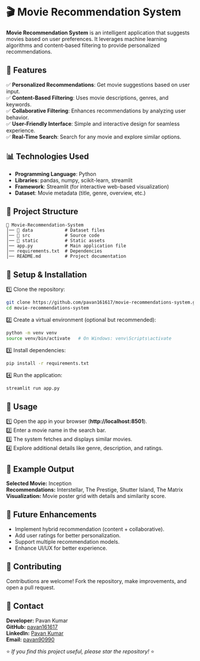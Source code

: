 # 🎬 Movie Recommendation System

**Movie Recommendation System** is an intelligent application that suggests movies based on user preferences. It leverages machine learning algorithms and content-based filtering to provide personalized recommendations.

## 🚀 Features
✅ **Personalized Recommendations**: Get movie suggestions based on user input.  
✅ **Content-Based Filtering**: Uses movie descriptions, genres, and keywords.  
✅ **Collaborative Filtering**: Enhances recommendations by analyzing user behavior.  
✅ **User-Friendly Interface**: Simple and interactive design for seamless experience.  
✅ **Real-Time Search**: Search for any movie and explore similar options.  

## 📊 Technologies Used
- **Programming Language**: Python  
- **Libraries**: pandas, numpy, scikit-learn, streamlit  
- **Framework**: Streamlit (for interactive web-based visualization)  
- **Dataset**: Movie metadata (title, genre, overview, etc.)  

## 📂 Project Structure
```
📂 Movie-Recommendation-System  
│── 📁 data            # Dataset files  
│── 📁 src             # Source code  
│── 📁 static          # Static assets  
│── app.py            # Main application file  
│── requirements.txt  # Dependencies  
│── README.md         # Project documentation  
```

## 🔧 Setup & Installation
1️⃣ Clone the repository:
```bash
git clone https://github.com/pavan161617/movie-recommendations-system.git  
cd movie-recommendations-system  
```
2️⃣ Create a virtual environment (optional but recommended):
```bash
python -m venv venv  
source venv/bin/activate   # On Windows: venv\Scripts\activate  
```
3️⃣ Install dependencies:
```bash
pip install -r requirements.txt  
```
4️⃣ Run the application:
```bash
streamlit run app.py  
```

## 📜 Usage
1️⃣ Open the app in your browser (**http://localhost:8501**).  
2️⃣ Enter a movie name in the search bar.  
3️⃣ The system fetches and displays similar movies.  
4️⃣ Explore additional details like genre, description, and ratings.  

## 🎥 Example Output
**Selected Movie:** Inception  
**Recommendations:** Interstellar, The Prestige, Shutter Island, The Matrix  
**Visualization:** Movie poster grid with details and similarity score.  

## 🏅 Future Enhancements
- Implement hybrid recommendation (content + collaborative).  
- Add user ratings for better personalization.  
- Support multiple recommendation models.  
- Enhance UI/UX for better experience.  

## 🤝 Contributing
Contributions are welcome! Fork the repository, make improvements, and open a pull request.  

## 📧 Contact
**Developer:** Pavan Kumar  
**GitHub:** [pavan161617](https://github.com/pavan161617)  
**LinkedIn:** [Pavan Kumar](https://www.linkedin.com/in/pavan-kumar-b7639125a/)  
**Email:** [pavan90990](mailto:pavan90990@gmail.com)  

⭐ *If you find this project useful, please star the repository!* ⭐
